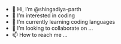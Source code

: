 - 👋 Hi, I’m @shingadiya-parth
- 👀 I’m interested in coding
- 🌱 I’m currently learning coding languages 
- 💞️ I’m looking to collaborate on ...
- 📫 How to reach me ...

<!---
shingadiya-parth/shingadiya-parth is a ✨ special ✨ repository because its `README.md` (this file) appears on your GitHub profile.
You can click the Preview link to take a look at your changes.
--->
